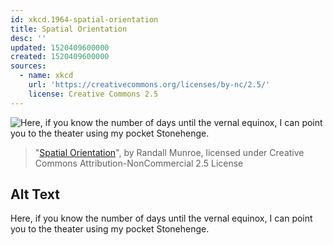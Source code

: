 ```yaml
---
id: xkcd.1964-spatial-orientation
title: Spatial Orientation
desc: ''
updated: 1520409600000
created: 1520409600000
sources:
  - name: xkcd
    url: 'https://creativecommons.org/licenses/by-nc/2.5/'
    license: Creative Commons 2.5
---
```

![Here, if you know the number of days until the vernal equinox, I can point you to the theater using my pocket Stonehenge.](https://imgs.xkcd.com/comics/spatial_orientation.png)
> "[Spatial Orientation](https://xkcd.com/1964/)", by Randall Munroe, licensed under Creative Commons Attribution-NonCommercial 2.5 License

## Alt Text
Here, if you know the number of days until the vernal equinox, I can point you to the theater using my pocket Stonehenge.
